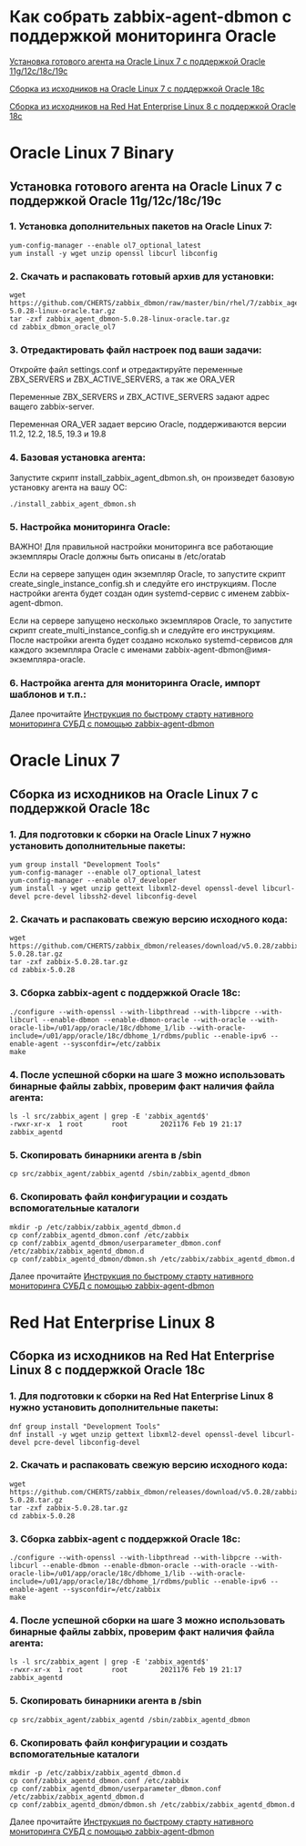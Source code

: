 # Как собрать zabbix-agent-dbmon с поддержкой мониторинга Oracle

[Установка готового агента на Oracle Linux 7 с поддержкой Oracle 11g/12c/18c/19c](#oracle-linux-7-binary)

[Сборка из исходников на Oracle Linux 7 с поддержкой Oracle 18c](#oracle-linux-7)

[Сборка из исходников на Red Hat Enterprise Linux 8 с поддержкой Oracle 18c](#red-hat-enterprise-linux-8)

# Oracle Linux 7 Binary
## Установка готового агента на Oracle Linux 7 с поддержкой Oracle 11g/12c/18c/19c

### 1. Установка дополнительных пакетов на Oracle Linux 7:

~~~~
yum-config-manager --enable ol7_optional_latest
yum install -y wget unzip openssl libcurl libconfig
~~~~

### 2. Скачать и распаковать готовый архив для установки:

~~~~
wget https://github.com/CHERTS/zabbix_dbmon/raw/master/bin/rhel/7/zabbix_agent_dbmon-5.0.28-linux-oracle.tar.gz
tar -zxf zabbix_agent_dbmon-5.0.28-linux-oracle.tar.gz
cd zabbix_dbmon_oracle_ol7
~~~~

### 3. Отредактировать файл настроек под ваши задачи:

Откройте файл settings.conf и отредактируйте переменные ZBX_SERVERS и ZBX_ACTIVE_SERVERS, а так же ORA_VER

Переменные ZBX_SERVERS и ZBX_ACTIVE_SERVERS задают адрес ващего zabbix-server.

Переменная ORA_VER задает версию Oracle, поддерживаются версии 11.2, 12.2, 18.5, 19.3 и 19.8

### 4. Базовая установка агента:

Запустите скрипт install_zabbix_agent_dbmon.sh, он произведет базовую установку агента на вашу ОС:
~~~~
./install_zabbix_agent_dbmon.sh
~~~~

### 5. Настройка мониторинга Oracle:

ВАЖНО! Для правильной настройки мониторинга все работающие экземпляры Oracle должны быть описаны в /etc/oratab

Если на сервере запущен один экземпляр Oracle, то запустите скрипт create_single_instance_config.sh и следуйте его инструкциям. После настройки агента будет создан один systemd-сервис с именем zabbix-agent-dbmon.

Если на сервере запущено несколько экземпляров Oracle, то запустите скрипт create_multi_instance_config.sh и следуйте его инструкциям. После настройки агента будет создано нсколько systemd-сервисов для каждого экземпляра Oracle с именами zabbix-agent-dbmon@имя-экземпляра-oracle.

### 6. Настройка агента для мониторинга Oracle, импорт шаблонов и т.п.:

Далее прочитайте [Инструкция по быстрому старту нативного мониторинга СУБД с помощью zabbix-agent-dbmon](HOWTO_START_DBMON.ru.md)

# Oracle Linux 7
## Сборка из исходников на Oracle Linux 7 с поддержкой Oracle 18c

### 1. Для подготовки к сборки на Oracle Linux 7 нужно установить дополнительные пакеты:

~~~~
yum group install "Development Tools"
yum-config-manager --enable ol7_optional_latest
yum-config-manager --enable ol7_developer
yum install -y wget unzip gettext libxml2-devel openssl-devel libcurl-devel pcre-devel libssh2-devel libconfig-devel
~~~~

### 2. Скачать и распаковать свежую версию исходного кода:

~~~~
wget https://github.com/CHERTS/zabbix_dbmon/releases/download/v5.0.28/zabbix-5.0.28.tar.gz
tar -zxf zabbix-5.0.28.tar.gz
cd zabbix-5.0.28
~~~~

### 3. Сборка zabbix-agent с поддержкой Oracle 18c:

~~~~
./configure --with-openssl --with-libpthread --with-libpcre --with-libcurl --enable-dbmon --enable-dbmon-oracle --with-oracle --with-oracle-lib=/u01/app/oracle/18c/dbhome_1/lib --with-oracle-include=/u01/app/oracle/18c/dbhome_1/rdbms/public --enable-ipv6 --enable-agent --sysconfdir=/etc/zabbix
make
~~~~

### 4. После успешной сборки на шаге 3 можно использовать бинарные файлы zabbix, проверим факт наличия файла агента:

~~~~
ls -l src/zabbix_agent | grep -E 'zabbix_agentd$'
-rwxr-xr-x  1 root       root        2021176 Feb 19 21:17 zabbix_agentd
~~~~

### 5. Скопировать бинарники агента в /sbin

~~~~
cp src/zabbix_agent/zabbix_agentd /sbin/zabbix_agentd_dbmon
~~~~

### 6. Скопировать файл конфигурации и создать вспомогательные каталоги

~~~~
mkdir -p /etc/zabbix/zabbix_agentd_dbmon.d
cp conf/zabbix_agentd_dbmon.conf /etc/zabbix
cp conf/zabbix_agentd_dbmon/userparameter_dbmon.conf /etc/zabbix/zabbix_agentd_dbmon.d
cp conf/zabbix_agentd_dbmon/dbmon.sh /etc/zabbix/zabbix_agentd_dbmon.d
~~~~

Далее прочитайте [Инструкция по быстрому старту нативного мониторинга СУБД с помощью zabbix-agent-dbmon](HOWTO_START_DBMON.ru.md)

# Red Hat Enterprise Linux 8
## Сборка из исходников на Red Hat Enterprise Linux 8 с поддержкой Oracle 18c

### 1. Для подготовки к сборки на Red Hat Enterprise Linux 8 нужно установить дополнительные пакеты:

~~~~
dnf group install "Development Tools"
dnf install -y wget unzip gettext libxml2-devel openssl-devel libcurl-devel pcre-devel libconfig-devel
~~~~

### 2. Скачать и распаковать свежую версию исходного кода:

~~~~
wget https://github.com/CHERTS/zabbix_dbmon/releases/download/v5.0.28/zabbix-5.0.28.tar.gz
tar -zxf zabbix-5.0.28.tar.gz
cd zabbix-5.0.28
~~~~

### 3. Сборка zabbix-agent с поддержкой Oracle 18c:

~~~~
./configure --with-openssl --with-libpthread --with-libpcre --with-libcurl --enable-dbmon --enable-dbmon-oracle --with-oracle --with-oracle-lib=/u01/app/oracle/18c/dbhome_1/lib --with-oracle-include=/u01/app/oracle/18c/dbhome_1/rdbms/public --enable-ipv6 --enable-agent --sysconfdir=/etc/zabbix
make
~~~~

### 4. После успешной сборки на шаге 3 можно использовать бинарные файлы zabbix, проверим факт наличия файла агента:

~~~~
ls -l src/zabbix_agent | grep -E 'zabbix_agentd$'
-rwxr-xr-x  1 root       root        2021176 Feb 19 21:17 zabbix_agentd
~~~~

### 5. Скопировать бинарники агента в /sbin

~~~~
cp src/zabbix_agent/zabbix_agentd /sbin/zabbix_agentd_dbmon
~~~~

### 6. Скопировать файл конфигурации и создать вспомогательные каталоги

~~~~
mkdir -p /etc/zabbix/zabbix_agentd_dbmon.d
cp conf/zabbix_agentd_dbmon.conf /etc/zabbix
cp conf/zabbix_agentd_dbmon/userparameter_dbmon.conf /etc/zabbix/zabbix_agentd_dbmon.d
cp conf/zabbix_agentd_dbmon/dbmon.sh /etc/zabbix/zabbix_agentd_dbmon.d
~~~~

Далее прочитайте [Инструкция по быстрому старту нативного мониторинга СУБД с помощью zabbix-agent-dbmon](HOWTO_START_DBMON.ru.md)
